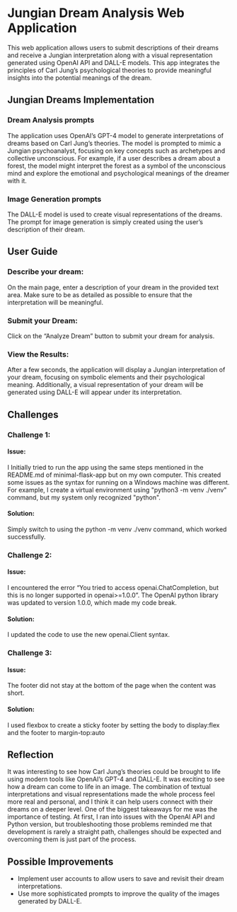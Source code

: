 # Jungian Dream Analysis Web Application
This web application allows users to submit descriptions of their dreams and receive a Jungian interpretation along with a visual representation generated using OpenAI API and DALL-E models. This app integrates the principles of Carl Jung’s psychological theories to provide meaningful insights into the potential meanings of the dream. 

## Jungian Dreams Implementation
### Dream Analysis prompts 
The application uses OpenAI’s GPT-4 model to generate interpretations of dreams based on Carl Jung’s theories. The model is prompted to mimic a Jungian psychoanalyst, focusing on key concepts such as archetypes and collective unconscious. For example, if a user describes a dream about a forest, the model might interpret the forest as a symbol of the unconscious mind and explore the emotional and psychological meanings of the dreamer with it. 
### Image Generation prompts
The DALL-E model is used to create visual representations of the dreams. The prompt for image generation is simply created using the user’s description of their dream. 

## User Guide
### Describe your dream:
On the main page, enter a description of your dream in the provided text area. Make sure to be as detailed as possible to ensure that the interpretation will be meaningful.

### Submit your Dream:
Click on the “Analyze Dream” button to submit your dream for analysis.

### View the Results:
After a few seconds, the application will display a Jungian interpretation of your dream, focusing on symbolic elements and their psychological meaning. Additionally, a visual representation of your dream will be generated using DALL-E will appear under its interpretation. 

## Challenges
### Challenge 1:
#### Issue: 
I Initially tried to run the app using the same steps mentioned in the README.md of minimal-flask-app but on my own computer. This created some issues as the syntax for running on a Windows machine was different. For example, I create a virtual environment using "python3 -m venv ./venv" command, but my system only recognized "python".
#### Solution: 
Simply switch to using the python -m venv ./venv command, which worked successfully.
### Challenge 2:
#### Issue: 
I encountered the error “You tried to access openai.ChatCompletion, but this is no longer supported in openai>=1.0.0”. The OpenAI python library was updated to version 1.0.0, which made my code break.
#### Solution: 
I updated the code to use the new openai.Client syntax.
### Challenge 3:
#### Issue: 
The footer did not stay at the bottom of the page when the content was short.
#### Solution: 
I used flexbox to create a sticky footer by setting the body to display:flex and the footer to margin-top:auto

## Reflection
It was interesting to see how Carl Jung’s theories could be brought to life using modern tools like OpenAI’s GPT-4 and DALL-E. It was exciting to see how a dream can come to life in an image. The combination of textual interpretations and visual representations made the whole process feel more real and personal, and I think it can help users connect with their dreams on a deeper level.
One of the biggest takeaways for me was the importance of testing. At first, I ran into issues with the OpenAI API and Python version, but troubleshooting those problems reminded me that development is rarely a straight path, challenges should be expected and overcoming them is just part of the process. 

## Possible Improvements
- Implement user accounts to allow users to save and revisit their dream interpretations.
- Use more sophisticated prompts to improve the quality of the images generated by DALL-E.

